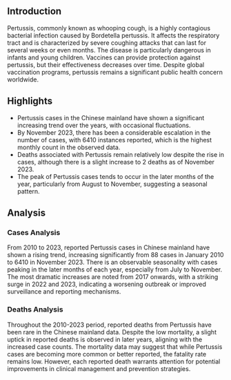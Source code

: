 ## Introduction

Pertussis, commonly known as whooping cough, is a highly contagious bacterial infection caused by Bordetella pertussis. It affects the respiratory tract and is characterized by severe coughing attacks that can last for several weeks or even months. The disease is particularly dangerous in infants and young children. Vaccines can provide protection against pertussis, but their effectiveness decreases over time. Despite global vaccination programs, pertussis remains a significant public health concern worldwide.
## Highlights

- Pertussis cases in the Chinese mainland have shown a significant increasing trend over the years, with occasional fluctuations. <br/>
- By November 2023, there has been a considerable escalation in the number of cases, with 6410 instances reported, which is the highest monthly count in the observed data. <br/>
- Deaths associated with Pertussis remain relatively low despite the rise in cases, although there is a slight increase to 2 deaths as of November 2023. <br/>
- The peak of Pertussis cases tends to occur in the later months of the year, particularly from August to November, suggesting a seasonal pattern. <br/>
## Analysis

### Cases Analysis
From 2010 to 2023, reported Pertussis cases in Chinese mainland have shown a rising trend, increasing significantly from 88 cases in January 2010 to 6410 in November 2023. There is an observable seasonality with cases peaking in the later months of each year, especially from July to November. The most dramatic increases are noted from 2017 onwards, with a striking surge in 2022 and 2023, indicating a worsening outbreak or improved surveillance and reporting mechanisms.

### Deaths Analysis
Throughout the 2010-2023 period, reported deaths from Pertussis have been rare in the Chinese mainland data. Despite the low mortality, a slight uptick in reported deaths is observed in later years, aligning with the increased case counts. The mortality data may suggest that while Pertussis cases are becoming more common or better reported, the fatality rate remains low. However, each reported death warrants attention for potential improvements in clinical management and prevention strategies.
